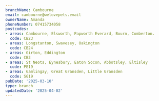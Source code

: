 ```yaml
---
branchName: Cambourne
email: cambourne@welovepets.email
ownerName: Amanda
phoneNumber: 07415734058
postcodes:
- areas: Cambourne, Elsworth, Papworth Everard, Bourn, Comberton.
  code: CB23
- areas: Longstanton, Swavesey, Oakington
  code: CB24
- areas: Girton, Eddington
  code: CB3
- areas: St Neots, Eynesbury, Eaton Socon, Abbotsley, Eltisley
  code: PE19
- areas: Gamlingay, Great Gransden, Little Gransden
  code: SG19
pubDate: '2025-03-10'
type: branch
updatedDate: '2025-04-02'
---
```





